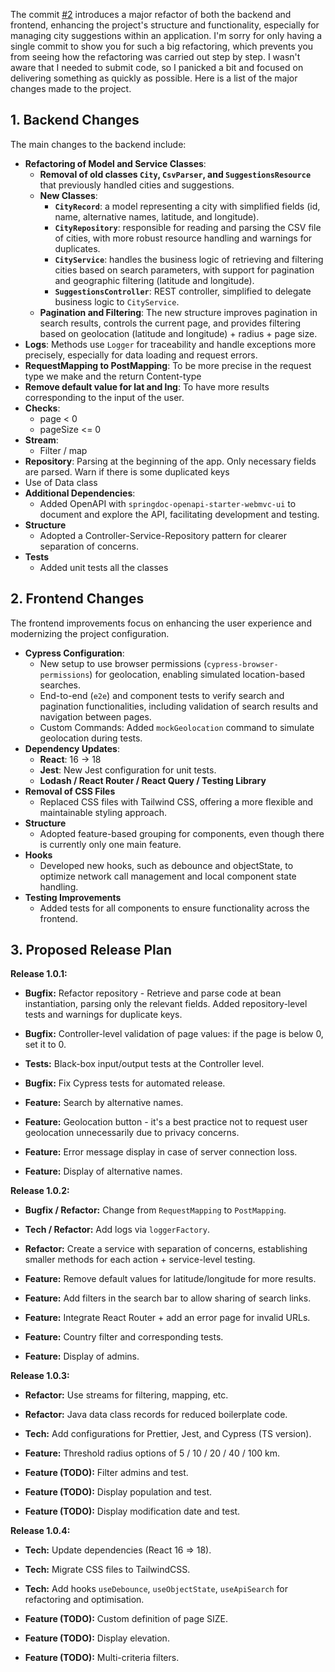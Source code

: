 The commit [#2](https://github.com/nsalleron/coveo-challenge/commit/376b253183f5fc1570bd17e7be490337b1a89276) introduces a major refactor of both the backend and frontend, enhancing the project's structure and functionality, especially for managing city suggestions within an application. I'm sorry for only having a single commit to show you for such a big refactoring, which prevents you from seeing how the refactoring was carried out step by step. I wasn't aware that I needed to submit code, so I panicked a bit and focused on delivering something as quickly as possible. Here is a list of the major changes made to the project.

## 1. Backend Changes

The main changes to the backend include:

- **Refactoring of Model and Service Classes**:
  - **Removal of old classes `City`, `CsvParser`, and `SuggestionsResource`** that previously handled cities and suggestions.
  - **New Classes**:
    - **`CityRecord`**: a model representing a city with simplified fields (id, name, alternative names, latitude, and longitude).
    - **`CityRepository`**: responsible for reading and parsing the CSV file of cities, with more robust resource handling and warnings for duplicates.
    - **`CityService`**: handles the business logic of retrieving and filtering cities based on search parameters, with support for pagination and geographic filtering (latitude and longitude).
    - **`SuggestionsController`**: REST controller, simplified to delegate business logic to `CityService`.
  - **Pagination and Filtering**: The new structure improves pagination in search results, controls the current page, and provides filtering based on geolocation (latitude and longitude) + radius + page size.
- **Logs**: Methods use `Logger` for traceability and handle exceptions more precisely, especially for data loading and request errors.
- **RequestMapping to PostMapping**: To be more precise in the request type we make and the return Content-type
- **Remove default value for lat and lng**: To have more results corresponding to the input of the user.
- **Checks**:
  - page < 0
  - pageSize <= 0
- **Stream**:
  - Filter / map
- **Repository**: Parsing at the beginning of the app. Only necessary fields are parsed. Warn if there is some duplicated keys
- Use of Data class
- **Additional Dependencies**:
  - Added OpenAPI with `springdoc-openapi-starter-webmvc-ui` to document and explore the API, facilitating development and testing.
- **Structure**
  - Adopted a Controller-Service-Repository pattern for clearer separation of concerns.
- **Tests**
  - Added unit tests all the classes

## 2. Frontend Changes

The frontend improvements focus on enhancing the user experience and modernizing the project configuration.

- **Cypress Configuration**:
  - New setup to use browser permissions (`cypress-browser-permissions`) for geolocation, enabling simulated location-based searches.
  - End-to-end (`e2e`) and component tests to verify search and pagination functionalities, including validation of search results and navigation between pages.
  - Custom Commands: Added `mockGeolocation` command to simulate geolocation during tests.
- **Dependency Updates**:
  - **React**: 16 -> 18
  - **Jest**: New Jest configuration for unit tests. 
  - **Lodash / React Router / React Query / Testing Library**
- **Removal of CSS Files**
  - Replaced CSS files with Tailwind CSS, offering a more flexible and maintainable styling approach.
- **Structure**
  - Adopted feature-based grouping for components, even though there is currently only one main feature.
- **Hooks**
  - Developed new hooks, such as debounce and objectState, to optimize network call management and local component state handling.
- **Testing Improvements**
  - Added tests for all components to ensure functionality across the frontend.


## 3. Proposed Release Plan

**Release 1.0.1:**
- **Bugfix:** Refactor repository - Retrieve and parse code at bean instantiation, parsing only the relevant fields. Added repository-level tests and warnings for duplicate keys.
- **Bugfix:** Controller-level validation of page values: if the page is below 0, set it to 0.
- **Tests:** Black-box input/output tests at the Controller level.
- **Bugfix:** Fix Cypress tests for automated release.

- **Feature:** Search by alternative names.
- **Feature:** Geolocation button - it's a best practice not to request user geolocation unnecessarily due to privacy concerns.
- **Feature:** Error message display in case of server connection loss.
- **Feature:** Display of alternative names.

**Release 1.0.2:**
- **Bugfix / Refactor:** Change from `RequestMapping` to `PostMapping`.
- **Tech / Refactor:** Add logs via `loggerFactory`.
- **Refactor:** Create a service with separation of concerns, establishing smaller methods for each action + service-level testing.

- **Feature:** Remove default values for latitude/longitude for more results.
- **Feature:** Add filters in the search bar to allow sharing of search links.
- **Feature:** Integrate React Router + add an error page for invalid URLs.
- **Feature:** Country filter and corresponding tests.
- **Feature:** Display of admins.

**Release 1.0.3:**
- **Refactor:** Use streams for filtering, mapping, etc.
- **Refactor:** Java data class records for reduced boilerplate code.
- **Tech:** Add configurations for Prettier, Jest, and Cypress (TS version).

- **Feature:** Threshold radius options of 5 / 10 / 20 / 40 / 100 km.
- **Feature (TODO):** Filter admins and test.
- **Feature (TODO):** Display population and test.
- **Feature (TODO):** Display modification date and test.

**Release 1.0.4:**
- **Tech:** Update dependencies (React 16 => 18).
- **Tech:** Migrate CSS files to TailwindCSS.
- **Tech:** Add hooks `useDebounce`, `useObjectState`, `useApiSearch` for refactoring and optimisation.

- **Feature (TODO):** Custom definition of page SIZE.
- **Feature (TODO):** Display elevation.
- **Feature (TODO):** Multi-criteria filters.
